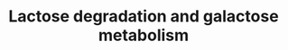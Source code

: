 ---
annotations:
- type: Pathway Ontology
  value: galactose metabolic pathway
- type: Pathway Ontology
  value: lactose degradation pathway
authors:
- J.Heckman
- MaintBot
- Ddigles
- Egonw
- Khanspers
- DeSl
- Marvin M2
- Eweitz
description: Based on http://pathway.yeastgenome.org/biocyc/
last-edited: 2021-05-07
organisms:
- Saccharomyces cerevisiae
redirect_from:
- /index.php/Pathway:WP546
- /instance/WP546
schema-jsonld:
- '@context': https://schema.org/
  '@id': https://wikipathways.github.io/pathways/WP546.html
  '@type': Dataset
  creator:
    '@type': Organization
    name: WikiPathways
  description: Based on http://pathway.yeastgenome.org/biocyc/
  keywords:
  - UDP-D-glucose
  - beta-D-Glucose
  - GAL10
  - PGM2
  - glucose-1-phosphate (closed form)
  - GAL7
  - lactose
  - ADP
  - glycolysis
  - ATP
  - H2O
  - PGM1
  - glucose-6-phosphate
  - beta-D-galactose
  - Alpha-D-Galactose-1-Phosphate
  - GAL1
  - alpha-D-Galactose
  - UDP-galactose
  license: CC0
  name: Lactose degradation and galactose metabolism
seo: CreativeWork
title: Lactose degradation and galactose metabolism
wpid: WP546
---